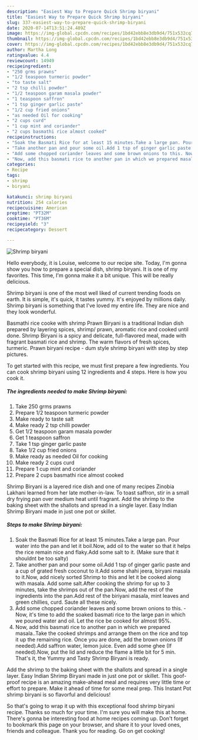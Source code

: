 ```yaml
---
description: "Easiest Way to Prepare Quick Shrimp biryani"
title: "Easiest Way to Prepare Quick Shrimp biryani"
slug: 337-easiest-way-to-prepare-quick-shrimp-biryani
date: 2020-07-14T13:51:24.489Z
image: https://img-global.cpcdn.com/recipes/1bd42ebb8e3db9d4/751x532cq70/shrimp-biryani-recipe-main-photo.jpg
thumbnail: https://img-global.cpcdn.com/recipes/1bd42ebb8e3db9d4/751x532cq70/shrimp-biryani-recipe-main-photo.jpg
cover: https://img-global.cpcdn.com/recipes/1bd42ebb8e3db9d4/751x532cq70/shrimp-biryani-recipe-main-photo.jpg
author: Martha Long
ratingvalue: 4.4
reviewcount: 14949
recipeingredient:
- "250 grms prawns"
- "1/2 teaspoon turmeric powder"
- "to taste salt"
- "2 tsp chilli powder"
- "1/2 teaspoon garam masala powder"
- "1 teaspoon saffron"
- "1 tsp ginger garlic paste"
- "1/2 cup fried onions"
- "as needed Oil for cooking"
- "2 cups curd"
- "1 cup mint and coriander"
- "2 cups basmathi rice almost cooked"
recipeinstructions:
- "Soak the Basmati Rice for at least 15 minutes.Take a large pan. Pour water into the pan and let it boil.Now, add oil to the water so that it helps the rice remain nice and flaky.Add some salt to it. (Make sure that it shouldnt be too salty)"
- "Take another pan and pour some oil.Add 1 tsp of ginger garlic paste and a cup of grated fresh coconut to it.Add some shahi jeera, biryani masala to it.Now, add nicely sorted Shrimp to this and let it be cooked along with masala. Add some salt.After cooking the shrimp for up to 3 minutes, take the shrimps out of the pan.Now, add the rest of the ingredients into the pan.Add rest of the biriyani masala, mint leaves and green chillies, curd. Saute all these nicely."
- "Add some chopped coriander leaves and some brown onions to this. Now, it&#39;s time to add the soaked basmati rice to the large pan in which we poured water and oil. Let the rice be cooked for almost 95%."
- "Now, add this basmati rice to another pan in which we prepared masala..Take the cooked shrimps and arrange them on the rice and top it up the remaining rice. Once you are done, add the brown onions (If needed).Add saffron water, lemon juice. Even add some ghee (If needed).Now, put the lid and reduce the flame a little bit for 5 min. That&#39;s it, the Yummy and Tasty Shrimp Biryani is ready."
categories:
- Recipe
tags:
- shrimp
- biryani

katakunci: shrimp biryani 
nutrition: 254 calories
recipecuisine: American
preptime: "PT32M"
cooktime: "PT36M"
recipeyield: "3"
recipecategory: Dessert

---
```



![Shrimp biryani](https://img-global.cpcdn.com/recipes/1bd42ebb8e3db9d4/751x532cq70/shrimp-biryani-recipe-main-photo.jpg)

Hello everybody, it is Louise, welcome to our recipe site. Today, I'm gonna show you how to prepare a special dish, shrimp biryani. It is one of my favorites. This time, I'm gonna make it a bit unique. This will be really delicious.

Shrimp biryani is one of the most well liked of current trending foods on earth. It is simple, it's quick, it tastes yummy. It's enjoyed by millions daily. Shrimp biryani is something that I've loved my entire life. They are nice and they look wonderful.

Basmathi rice cooke with shrimp Prawn Biryani is a traditional Indian dish prepared by layering spices, shrimp/ prawn, aromatic rice and cooked until done. Shrimp Biryani is a spicy and delicate, full-flavored meal, made with fragrant basmati rice and shrimp. The warm flavors of fresh spices, turmeric. Prawn biryani recipe - dum style shrimp biryani with step by step pictures.


To get started with this recipe, we must first prepare a few ingredients. You can cook shrimp biryani using 12 ingredients and 4 steps. Here is how you cook it.

<!--inarticleads1-->

##### The ingredients needed to make Shrimp biryani:

1. Take 250 grms prawns
1. Prepare 1/2 teaspoon turmeric powder
1. Make ready to taste salt
1. Make ready 2 tsp chilli powder
1. Get 1/2 teaspoon garam masala powder
1. Get 1 teaspoon saffron
1. Take 1 tsp ginger garlic paste
1. Take 1/2 cup fried onions
1. Make ready as needed Oil for cooking
1. Make ready 2 cups curd
1. Prepare 1 cup mint and coriander
1. Prepare 2 cups basmathi rice almost cooked


Shrimp Biryani is a layered rice dish and one of many recipes Zinobia Lakhani learned from her late mother-in-law. To toast saffron, stir in a small dry frying pan over medium heat until fragrant. Add the shrimp to the baking sheet with the shallots and spread in a single layer. Easy Indian Shrimp Biryani made in just one pot or skillet. 

<!--inarticleads2-->

##### Steps to make Shrimp biryani:

1. Soak the Basmati Rice for at least 15 minutes.Take a large pan. Pour water into the pan and let it boil.Now, add oil to the water so that it helps the rice remain nice and flaky.Add some salt to it. (Make sure that it shouldnt be too salty)
1. Take another pan and pour some oil.Add 1 tsp of ginger garlic paste and a cup of grated fresh coconut to it.Add some shahi jeera, biryani masala to it.Now, add nicely sorted Shrimp to this and let it be cooked along with masala. Add some salt.After cooking the shrimp for up to 3 minutes, take the shrimps out of the pan.Now, add the rest of the ingredients into the pan.Add rest of the biriyani masala, mint leaves and green chillies, curd. Saute all these nicely.
1. Add some chopped coriander leaves and some brown onions to this. - Now, it&#39;s time to add the soaked basmati rice to the large pan in which we poured water and oil. Let the rice be cooked for almost 95%.
1. Now, add this basmati rice to another pan in which we prepared masala..Take the cooked shrimps and arrange them on the rice and top it up the remaining rice. Once you are done, add the brown onions (If needed).Add saffron water, lemon juice. Even add some ghee (If needed).Now, put the lid and reduce the flame a little bit for 5 min. That&#39;s it, the Yummy and Tasty Shrimp Biryani is ready.


Add the shrimp to the baking sheet with the shallots and spread in a single layer. Easy Indian Shrimp Biryani made in just one pot or skillet. This goof-proof recipe is an amazing make-ahead meal and requires very little time or effort to prepare. Make it ahead of time for some meal prep. This Instant Pot shrimp biryani is so flavorful and delicious! 

So that's going to wrap it up with this exceptional food shrimp biryani recipe. Thanks so much for your time. I'm sure you will make this at home. There's gonna be interesting food at home recipes coming up. Don't forget to bookmark this page on your browser, and share it to your loved ones, friends and colleague. Thank you for reading. Go on get cooking!
